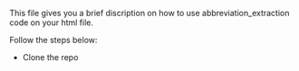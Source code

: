 This file gives you a brief discription on how to use abbreviation_extraction code on your html file.

Follow the steps below:
* Clone the repo
